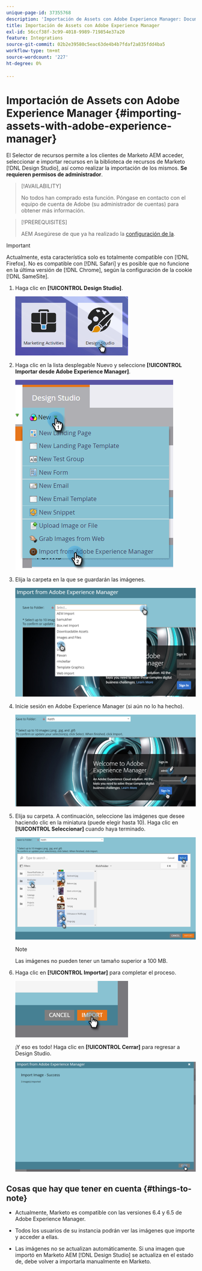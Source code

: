 ```yaml
---
unique-page-id: 37355768
description: 'Importación de Assets con Adobe Experience Manager: Documentos de Marketo: documentación del producto'
title: Importación de Assets con Adobe Experience Manager
exl-id: 56ccf38f-3c99-4018-9989-719854e37a20
feature: Integrations
source-git-commit: 02b2e39580c5eac63de4b4b7fdaf2a835fdd4ba5
workflow-type: tm+mt
source-wordcount: '227'
ht-degree: 0%

---
```


# Importación de Assets con Adobe Experience Manager {#importing-assets-with-adobe-experience-manager}

El Selector de recursos permite a los clientes de Marketo AEM acceder, seleccionar e importar recursos en la biblioteca de recursos de Marketo [!DNL Design Studio], así como realizar la importación de los mismos. **Se requieren permisos de administrador**.

>[!AVAILABILITY]
>
>No todos han comprado esta función. Póngase en contacto con el equipo de cuenta de Adobe (su administrador de cuentas) para obtener más información.

>[!PREREQUISITES]
>
>AEM Asegúrese de que ya ha realizado la [configuración de la](/help/marketo/product-docs/core-marketo-concepts/miscellaneous/configuring-adobe-experience-manager-integration.md).

>[!IMPORTANT]
>
>Actualmente, esta característica solo es totalmente compatible con [!DNL Firefox]. No es compatible con [!DNL Safari] y es posible que no funcione en la última versión de [!DNL Chrome], según la configuración de la cookie [!DNL SameSite].

1. Haga clic en **[!UICONTROL Design Studio]**.

   ![](assets/importing-assets-with-adobe-experience-manager-1.png)

1. Haga clic en la lista desplegable Nuevo y seleccione **[!UICONTROL Importar desde Adobe Experience Manager]**.

   ![](assets/importing-assets-with-adobe-experience-manager-2.png)

1. Elija la carpeta en la que se guardarán las imágenes.

   ![](assets/importing-assets-with-adobe-experience-manager-3.png)

1. Inicie sesión en Adobe Experience Manager (si aún no lo ha hecho).

   ![](assets/importing-assets-with-adobe-experience-manager-4.png)

1. Elija su carpeta. A continuación, seleccione las imágenes que desee haciendo clic en la miniatura (puede elegir hasta 10). Haga clic en **[!UICONTROL Seleccionar]** cuando haya terminado.

   ![](assets/importing-assets-with-adobe-experience-manager-5.png)

   >[!NOTE]
   >
   >Las imágenes no pueden tener un tamaño superior a 100 MB.

1. Haga clic en **[!UICONTROL Importar]** para completar el proceso.

   ![](assets/importing-assets-with-adobe-experience-manager-6.png)

   ¡Y eso es todo! Haga clic en **[!UICONTROL Cerrar]** para regresar a Design Studio.

   ![](assets/importing-assets-with-adobe-experience-manager-7.png)

## Cosas que hay que tener en cuenta {#things-to-note}

* Actualmente, Marketo es compatible con las versiones 6.4 y 6.5 de Adobe Experience Manager.

* Todos los usuarios de su instancia podrán ver las imágenes que importe y acceder a ellas.

* Las imágenes no se actualizan automáticamente. Si una imagen que importó en Marketo AEM [!DNL Design Studio] se actualiza en el estado de, debe volver a importarla manualmente en Marketo.
